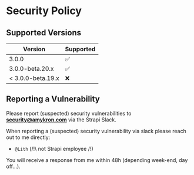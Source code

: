 # Security Policy

## Supported Versions

| Version | Supported          |
| ------- | ------------------ |
| 3.0.0   | :white_check_mark: |
| 3.0.0-beta.20.x   | :white_check_mark: |
| < 3.0.0-beta.19.x   | :x: |

## Reporting a Vulnerability

Please report (suspected) security vulnerabilities to **[security@amykron.com](mailto:security@amykron.com)** via the Strapi Slack.

When reporting a (suspected) security vulnerability via slack please reach out to me directly:
- `@Lith` (/!\ not Strapi employee /!\)

You will receive a response from me within 48h (depending week-end, day off...).
